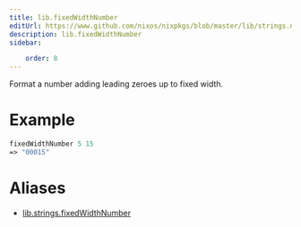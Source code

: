 ```yaml
---
title: lib.fixedWidthNumber
editUrl: https://www.github.com/nixos/nixpkgs/blob/master/lib/strings.nix#L1236C22
description: lib.fixedWidthNumber
sidebar:

    order: 8
---
```


Format a number adding leading zeroes up to fixed width.

# Example

```nix
fixedWidthNumber 5 15
=> "00015"
```


# Aliases

- [lib.strings.fixedWidthNumber](/nix-doc-comments/reference/lib/strings/lib-strings-fixedWidthNumber)


